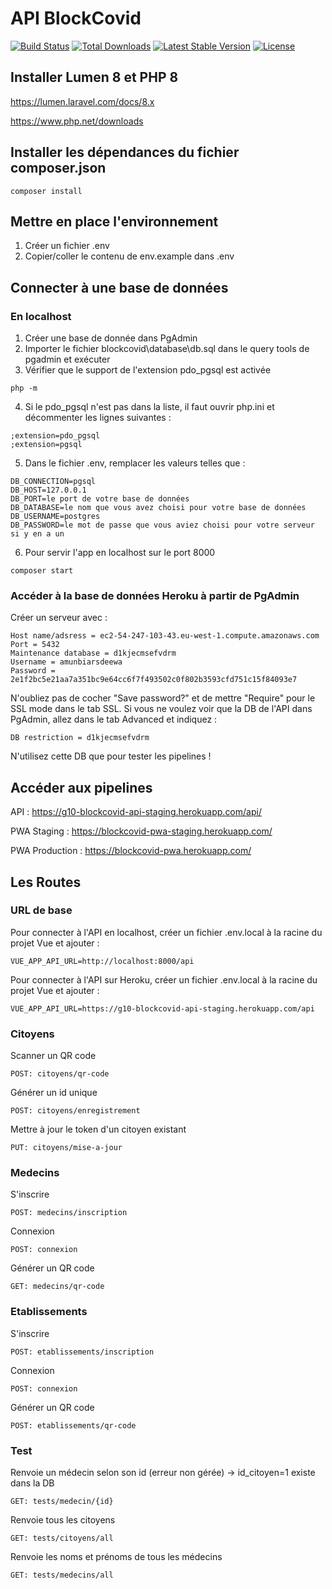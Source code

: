 # API BlockCovid

[![Build Status](https://travis-ci.org/laravel/lumen-framework.svg)](https://travis-ci.org/laravel/lumen-framework)
[![Total Downloads](https://img.shields.io/packagist/dt/laravel/framework)](https://packagist.org/packages/laravel/lumen-framework)
[![Latest Stable Version](https://img.shields.io/packagist/v/laravel/framework)](https://packagist.org/packages/laravel/lumen-framework)
[![License](https://img.shields.io/packagist/l/laravel/framework)](https://packagist.org/packages/laravel/lumen-framework)

## Installer Lumen 8 et PHP 8
https://lumen.laravel.com/docs/8.x

https://www.php.net/downloads

## Installer les dépendances du fichier composer.json
```
composer install
```

## Mettre en place l'environnement
1) Créer un fichier .env
2) Copier/coller le contenu de env.example dans .env

## Connecter à une base de données
### En localhost
1) Créer une base de donnée dans PgAdmin
2) Importer le fichier blockcovid\database\db.sql dans le query tools de pgadmin et exécuter
3) Vérifier que le support de l'extension pdo_pgsql est activée
```
php -m
```
4) Si le pdo_pgsql n'est pas dans la liste, il faut ouvrir php.ini et décommenter les lignes suivantes :
```
;extension=pdo_pgsql
;extension=pgsql
```
5) Dans le fichier .env, remplacer les valeurs telles que : 
```
DB_CONNECTION=pgsql
DB_HOST=127.0.0.1
DB_PORT=le port de votre base de données
DB_DATABASE=le nom que vous avez choisi pour votre base de données
DB_USERNAME=postgres
DB_PASSWORD=le mot de passe que vous aviez choisi pour votre serveur si y en a un
```
6) Pour servir l'app en localhost sur le port 8000
```
composer start
```
### Accéder à la base de données Heroku à partir de PgAdmin
Créer un serveur avec :
```
Host name/adsress = ec2-54-247-103-43.eu-west-1.compute.amazonaws.com
Port = 5432
Maintenance database = d1kjecmsefvdrm
Username = amunbiarsdeewa
Password = 2e1f2bc5e21aa7a351bc9e64cc6f7f493502c0f802b3593cfd751c15f84093e7
```
N'oubliez pas de cocher "Save password?" et de mettre "Require" pour le SSL mode dans le tab SSL.
Si vous ne voulez voir que la DB de l'API dans PgAdmin, allez dans le tab Advanced et indiquez :
```
DB restriction = d1kjecmsefvdrm
```
N'utilisez cette DB que pour tester les pipelines !

## Accéder aux pipelines
API : https://g10-blockcovid-api-staging.herokuapp.com/api/

PWA Staging : https://blockcovid-pwa-staging.herokuapp.com/

PWA Production : https://blockcovid-pwa.herokuapp.com/

## Les Routes
### URL de base
Pour connecter à l'API en localhost, créer un fichier .env.local à la racine du projet Vue et ajouter :
```
VUE_APP_API_URL=http://localhost:8000/api
```
Pour connecter à l'API sur Heroku, créer un fichier .env.local à la racine du projet Vue et ajouter :
```
VUE_APP_API_URL=https://g10-blockcovid-api-staging.herokuapp.com/api
```
### Citoyens
Scanner un QR code
```
POST: citoyens/qr-code
```
Générer un id unique
```
POST: citoyens/enregistrement
```
Mettre à jour le token d'un citoyen existant
```
PUT: citoyens/mise-a-jour
```
### Medecins
S'inscrire
```
POST: medecins/inscription
```
Connexion
```
POST: connexion
```
Générer un QR code
```
GET: medecins/qr-code
```
### Etablissements
S'inscrire
```
POST: etablissements/inscription
```
Connexion
```
POST: connexion
```
Générer un QR code
```
POST: etablissements/qr-code
```
### Test
Renvoie un médecin selon son id (erreur non gérée) -> id_citoyen=1 existe dans la DB
```
GET: tests/medecin/{id}
```
Renvoie tous les citoyens
```
GET: tests/citoyens/all
```
Renvoie les noms et prénoms de tous les médecins
```
GET: tests/medecins/all
```